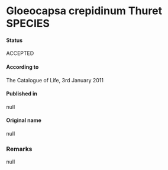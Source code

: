 Gloeocapsa crepidinum Thuret SPECIES
=======

#### Status
ACCEPTED

#### According to
The Catalogue of Life, 3rd January 2011

#### Published in
null

#### Original name
null

### Remarks
null